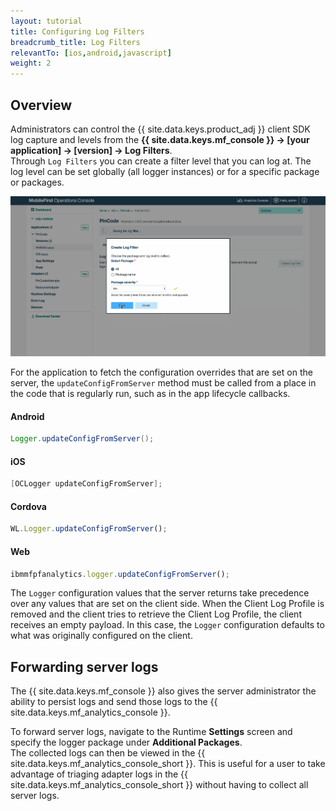 ```yaml
---
layout: tutorial
title: Configuring Log Filters
breadcrumb_title: Log Filters
relevantTo: [ios,android,javascript]
weight: 2
---
```

<!-- NLS_CHARSET=UTF-8 -->
## Overview
Administrators can control the {{ site.data.keys.product_adj }} client SDK log capture and levels from the **{{ site.data.keys.mf_console }} → [your application] → [version] → Log Filters**.  
Through `Log Filters` you can create a filter level that you can log at. The log level can be set globally (all logger instances) or for a specific package or packages.

![Creating a log filter](add-log-filter.png)

For the application to fetch the configuration overrides that are set on the server, the `updateConfigFromServer` method must be called from a place in the code that is regularly run, such as in the app lifecycle callbacks.


#### Android
```java
Logger.updateConfigFromServer();
```

#### iOS
```objective-c
[OCLogger updateConfigFromServer];
```

#### Cordova
```javascript
WL.Logger.updateConfigFromServer();
```

#### Web
```javascript
ibmmfpfanalytics.logger.updateConfigFromServer();
```

The `Logger` configuration values that the server returns take precedence over any values that are set on the client side. When the Client Log Profile is removed and the client tries to retrieve the Client Log Profile, the client receives an empty payload. In this case, the `Logger` configuration defaults to what was originally configured on the client.

## Forwarding server logs
The {{ site.data.keys.mf_console }} also gives the server administrator the ability to persist logs and send those logs to the {{ site.data.keys.mf_analytics_console }}.

To forward server logs, navigate to the Runtime **Settings** screen and specify the logger package under **Additional Packages**.  
The collected logs can then be viewed in the {{ site.data.keys.mf_analytics_console_short }}. This is useful for a user to take advantage of triaging adapter logs in the {{ site.data.keys.mf_analytics_console_short }} without having to collect all server logs.

